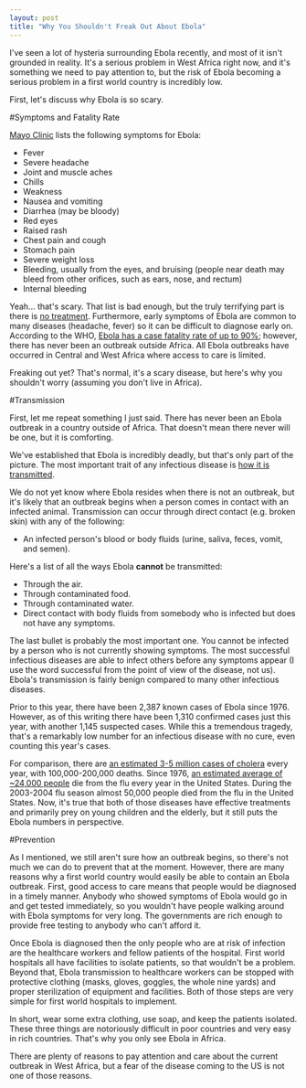 ```yaml
---
layout: post
title: "Why You Shouldn't Freak Out About Ebola"
---
```


I've seen a lot of hysteria surrounding Ebola recently, and most of it isn't grounded in reality.  It's a serious problem in West Africa right now, and it's something we need to pay attention to, but the risk of Ebola becoming a serious problem in a first world country is incredibly low.

First, let's discuss why Ebola is so scary.

<!--break-->

#Symptoms and Fatality Rate

[Mayo Clinic](http://www.mayoclinic.org/diseases-conditions/ebola-virus/basics/symptoms/con-20031241) lists the following symptoms for Ebola:

* Fever
* Severe headache
* Joint and muscle aches
* Chills
* Weakness
* Nausea and vomiting
* Diarrhea (may be bloody)
* Red eyes
* Raised rash
* Chest pain and cough
* Stomach pain
* Severe weight loss
* Bleeding, usually from the eyes, and bruising (people near death may bleed from other orifices, such as ears, nose, and rectum)
* Internal bleeding

Yeah... that's scary.  That list is bad enough, but the truly terrifying part is there is [no treatment](http://www.mayoclinic.org/diseases-conditions/ebola-virus/basics/symptoms/con-20031241).  Furthermore, early symptoms of Ebola are common to many diseases (headache, fever) so it can be difficult to diagnose early on.  According to the WHO, [Ebola has a case fatality rate of up to 90%](http://www.who.int/mediacentre/factsheets/fs103/en/); however, there has never been an outbreak outside Africa.  All Ebola outbreaks have occurred in Central and West Africa where access to care is limited.

Freaking out yet?  That's normal, it's a scary disease, but here's why you shouldn't worry (assuming you don't live in Africa).

#Transmission

First, let me repeat something I just said.  There has never been an Ebola outbreak in a country outside of Africa.  That doesn't mean there never will be one, but it is comforting.

We've established that Ebola is incredibly deadly, but that's only part of the picture.  The most important trait of any infectious disease is [how it is transmitted](http://www.cdc.gov/vhf/ebola/transmission/index.html).

We do not yet know where Ebola resides when there is not an outbreak, but it's likely that an outbreak begins when a person comes in contact with an infected animal.  Transmission can occur through direct contact (e.g. broken skin) with any of the following:

* An infected person's blood or body fluids (urine, saliva, feces, vomit, and semen).

Here's a list of all the ways Ebola **cannot** be transmitted:

* Through the air.
* Through contaminated food.
* Through contaminated water.
* Direct contact with body fluids from somebody who is infected but does not have any symptoms.

The last bullet is probably the most important one.  You cannot be infected by a person who is not currently showing symptoms.  The most successful infectious diseases are able to infect others before any symptoms appear (I use the word successful from the point of view of the disease, not us).  Ebola's transmission is fairly benign compared to many other infectious diseases.  

Prior to this year, there have been 2,387 known cases of Ebola since 1976.  However, as of this writing there have been 1,310 confirmed cases just this year, with another 1,145 suspected cases.  While this a tremendous tragedy, that's a remarkably low number for an infectious disease with no cure, even counting this year's cases.  

For comparison, there are [an estimated 3-5 million cases of cholera](http://www.who.int/mediacentre/factsheets/fs107/en/) every year, with 100,000-200,000 deaths.  Since 1976, [an estimated average of ~24,000 people](http://www.cdc.gov/mmwr/preview/mmwrhtml/mm5933a1.htm)  die from the flu every year in the United States.  During the 2003-2004 flu season almost 50,000 people died from the flu in the United States.  Now, it's true that both of those diseases have effective treatments and primarily prey on young children and the elderly, but it still puts the Ebola numbers in perspective.  

#Prevention

As I mentioned, we still aren't sure how an outbreak begins, so there's not much we can do to prevent that at the moment.  However, there are many reasons why a first world country would easily be able to contain an Ebola outbreak.  First, good access to care means that people would be diagnosed in a timely manner.  Anybody who showed symptoms of Ebola would go in and get tested immediately, so you wouldn't have people walking around with Ebola symptoms for very long.  The governments are rich enough to provide free testing to anybody who can't afford it.

Once Ebola is diagnosed then the only people who are at risk of infection are the healthcare workers and fellow patients of the hospital.  First world hospitals all have facilities to isolate patients, so that wouldn't be a problem.  Beyond that, Ebola transmission to healthcare workers can be stopped with protective clothing (masks, gloves, goggles, the whole nine yards) and proper sterilization of equipment and facilities.  Both of those steps are very simple for first world hospitals to implement.

In short, wear some extra clothing, use soap, and keep the patients isolated.  These three things are notoriously difficult in poor countries and very easy in rich countries.  That's why you only see Ebola in Africa.

There are plenty of reasons to pay attention and care about the current outbreak in West Africa, but a fear of the disease coming to the US is not one of those reasons.